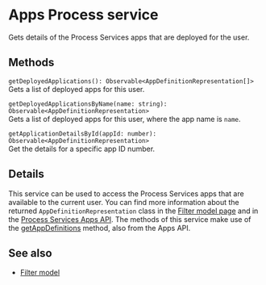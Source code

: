 # Apps Process service

Gets details of the Process Services apps that are deployed for the user.

## Methods

`getDeployedApplications(): Observable<AppDefinitionRepresentation[]>`<br/>
Gets a list of deployed apps for this user.

`getDeployedApplicationsByName(name: string): Observable<AppDefinitionRepresentation>`<br/>
Gets a list of deployed apps for this user, where the app name is `name`.

`getApplicationDetailsById(appId: number): Observable<AppDefinitionRepresentation>`<br/>
Get the details for a specific app ID number.

## Details

This service can be used to access the Process Services apps that are available
to the current user. You can find more information about the
returned `AppDefinitionRepresentation` class in the [Filter model page](filter.model.md)
and in the
[Process Services Apps API](https://github.com/Alfresco/alfresco-js-api/blob/master/src/alfresco-activiti-rest-api/docs/AppsApi.md#getAppDefinitions).
The methods of this service make use of the
[getAppDefinitions](https://github.com/Alfresco/alfresco-js-api/blob/master/src/alfresco-activiti-rest-api/docs/AppsApi.md#getAppDefinitions)
method, also from the Apps API.

<!-- Don't edit the See also section. Edit seeAlsoGraph.json and run config/generateSeeAlso.js -->
<!-- seealso start -->
## See also

- [Filter model](filter.model.md)
<!-- seealso end -->